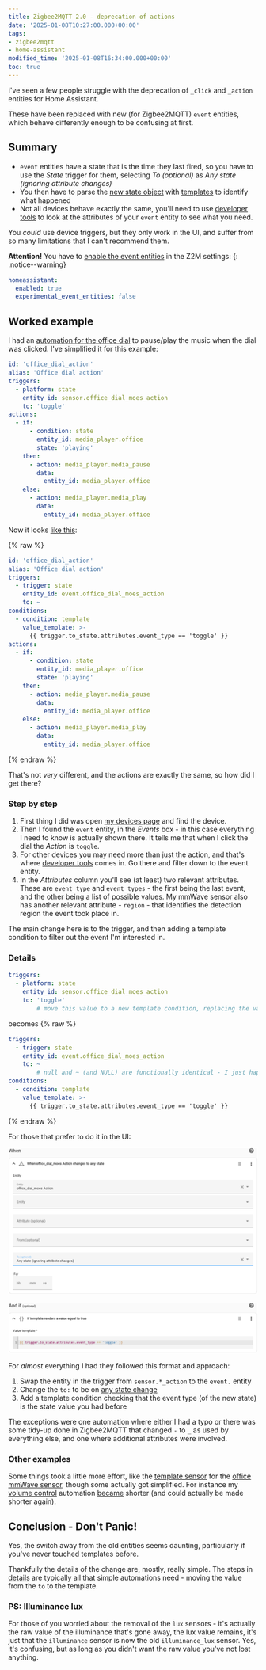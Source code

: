 ```yaml
---
title: Zigbee2MQTT 2.0 - deprecation of actions
date: '2025-01-08T10:27:00.000+00:00'
tags:
- zigbee2mqtt
- home-assistant
modified_time: '2025-01-08T16:34:00.000+00:00'
toc: true
---
```


I've seen a few people struggle with the deprecation of `_click` and `_action` entities for Home Assistant.

These have been replaced with new (for Zigbee2MQTT) `event` entities, which behave differently enough to be confusing at first.

## Summary

* `event` entities have a state that is the time they last fired, so you have to use the _State_ trigger for them, selecting _To (optional)_ as _Any state (ignoring attribute changes)_
* You then have to parse the [new state object](https://www.home-assistant.io/docs/configuration/state_object) with [templates](https://www.home-assistant.io/docs/configuration/templating/) to identify what happened
* Not all devices behave exactly the same, you'll need to use [developer tools](https://my.home-assistant.io/redirect/developer_states/) to look at the attributes of your `event` entity to see what you need.

You _could_ use device triggers, but they only work in the UI, and suffer from so many limitations that I can't recommend them.

**Attention!** You have to [enable the event entities](https://www.zigbee2mqtt.io/guide/configuration/homeassistant.html#advanced-configuration) in the Z2M settings:
{: .notice--warning}

```yaml
homeassistant:
  enabled: true
  experimental_event_entities: false
```

## Worked example

I had an [automation for the office dial](https://github.com/DubhAd/Home-AssistantConfig/blob/76c16e92873549baae6e511a11b757810c1f596f/automation/office/office_dial.yaml) to pause/play the music when the dial was clicked. I've simplified it for this example:

```yaml
id: 'office_dial_action'
alias: 'Office dial action'
triggers:
  - platform: state
    entity_id: sensor.office_dial_moes_action
    to: 'toggle'
actions:
  - if:
      - condition: state
        entity_id: media_player.office
        state: 'playing'
    then:
      - action: media_player.media_pause
        data:
          entity_id: media_player.office
    else:
      - action: media_player.media_play
        data:
          entity_id: media_player.office
```

Now it looks [like this](https://github.com/DubhAd/Home-AssistantConfig/blob/live/automation/office/office_dial.yaml):

{% raw %}
```yaml
id: 'office_dial_action'
alias: 'Office dial action'
triggers:
  - trigger: state
    entity_id: event.office_dial_moes_action
    to: ~
conditions:
  - condition: template
    value_template: >-
      {{ trigger.to_state.attributes.event_type == 'toggle' }}
actions:
  - if:
      - condition: state
        entity_id: media_player.office
        state: 'playing'
    then:
      - action: media_player.media_pause
        data:
          entity_id: media_player.office
    else:
      - action: media_player.media_play
        data:
          entity_id: media_player.office
```
{% endraw %}

That's not _very_ different, and the actions are exactly the same, so how did I get there?

### Step by step

1. First thing I did was open [my devices page](https://my.home-assistant.io/redirect/devices/) and find the device. 
2. Then I found the `event` entity, in the _Events_ box - in this case everything I need to know is actually shown there. It tells me that when I click the dial the _Action_ is `toggle`. 
3. For other devices you may need more than just the action, and that's where [developer tools](https://my.home-assistant.io/redirect/developer_states/) comes in. Go there and filter down to the event entity. 
4. In the _Attributes_ column you'll see (at least) two relevant attributes. These are `event_type` and `event_types` - the first being the last event, and the other being a list of possible values. My mmWave sensor also has another relevant attribute - `region` - that identifies the detection region the event took place in.

The main change here is to the trigger, and then adding a template condition to filter out the event I'm interested in.

### Details

```yaml
triggers:
  - platform: state
    entity_id: sensor.office_dial_moes_action
    to: 'toggle'
        # move this value to a new template condition, replacing the value with null (no quotes)
```
becomes
{% raw %}
```yaml
triggers:
  - trigger: state
    entity_id: event.office_dial_moes_action
    to: ~
        # null and ~ (and NULL) are functionally identical - I just happen to prefer ~
conditions:
  - condition: template
    value_template: >-
      {{ trigger.to_state.attributes.event_type == 'toggle' }}
```
{% endraw %}

For those that prefer to do it in the UI:

![state trigger on the event entity](/assets/images/2025-01/trigger-event-state-any.png)

![template condition on the new state object](/assets/images/2025-01/condition-template-event-type.png)

For _almost_ everything I had they followed this format and approach:
1. Swap the entity in the trigger from `sensor.*_action` to the `event.` entity
2. Change the `to:` to be on [any state change](https://www.home-assistant.io/docs/automation/trigger/#state-trigger)
3. Add a template condition checking that the event type (of the new state) is the state value you had before

The exceptions were one automation where either I had a typo or there was some tidy-up done in Zigbee2MQTT that changed `-` to `_` as used by everything else, and one where additional attributes were involved.

### Other examples

Some things took a little more effort, like the [template sensor](https://github.com/DubhAd/Home-AssistantConfig/blob/88e4f888a6b6947589f7f4c0fd0fea7201238f87/template/office/office_mmwave_region_1.yaml) for the [office mmWave sensor](https://github.com/DubhAd/Home-AssistantConfig/blob/live/template/office/office_mmwave_region_1.yaml), though some actually got simplified. For instance my [volume control](https://github.com/DubhAd/Home-AssistantConfig/blob/76c16e92873549baae6e511a11b757810c1f596f/automation/office/office_dial_rotate.yaml) automation [became](https://github.com/DubhAd/Home-AssistantConfig/blob/live/automation/office/office_dial_rotate.yaml) shorter (and could actually be made shorter again).

## Conclusion - Don't Panic!

Yes, the switch away from the old entities seems daunting, particularly if you've never touched templates before.

Thankfully the details of the change are, mostly, really simple. The steps in [details](#details) are typically all that simple automations need - moving the value from the `to` to the template.

### PS: Illuminance lux

For those of you worried about the removal of the `lux` sensors - it's actually the raw value of the illuminance that's gone away, the lux value remains, it's just that the `illuminance` sensor is now the old `illuminance_lux` sensor. Yes, it's confusing, but as long as you didn't want the raw value you've not lost anything.
